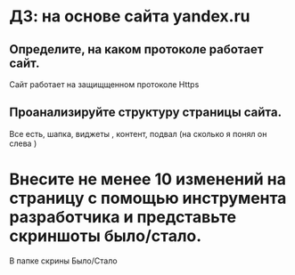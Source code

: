 # ДЗ: на основе сайта yandex.ru


## Определите, на каком протоколе работает сайт.

Cайт работает на защищщенном протоколе Https

## Проанализируйте структуру страницы сайта.

Все есть, шапка, виджеты , контент, подвал (на сколько я понял он слева )

# Внесите не менее 10 изменений на страницу с помощью инструмента разработчика и представьте скриншоты было/стало.

В папке скрины Было/Стало

